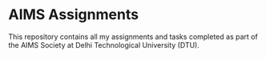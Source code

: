 # AIMS Assignments

This repository contains all my assignments and tasks completed as part of the AIMS Society at Delhi Technological University (DTU).
